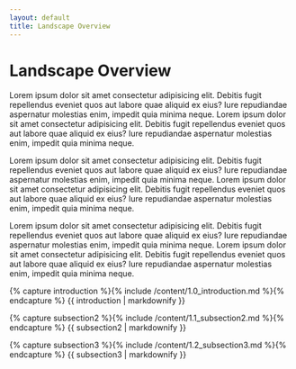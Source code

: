 ```yaml
---
layout: default
title: Landscape Overview
---
```


# Landscape Overview

Lorem ipsum dolor sit amet consectetur adipisicing elit. Debitis fugit repellendus eveniet quos aut labore quae aliquid ex eius? Iure repudiandae aspernatur molestias enim, impedit quia minima neque. Lorem ipsum dolor sit amet consectetur adipisicing elit. Debitis fugit repellendus eveniet quos aut labore quae aliquid ex eius? Iure repudiandae aspernatur molestias enim, impedit quia minima neque.

Lorem ipsum dolor sit amet consectetur adipisicing elit. Debitis fugit repellendus eveniet quos aut labore quae aliquid ex eius? Iure repudiandae aspernatur molestias enim, impedit quia minima neque. Lorem ipsum dolor sit amet consectetur adipisicing elit. Debitis fugit repellendus eveniet quos aut labore quae aliquid ex eius? Iure repudiandae aspernatur molestias enim, impedit quia minima neque.

Lorem ipsum dolor sit amet consectetur adipisicing elit. Debitis fugit repellendus eveniet quos aut labore quae aliquid ex eius? Iure repudiandae aspernatur molestias enim, impedit quia minima neque. Lorem ipsum dolor sit amet consectetur adipisicing elit. Debitis fugit repellendus eveniet quos aut labore quae aliquid ex eius? Iure repudiandae aspernatur molestias enim, impedit quia minima neque.

<section id="introduction">

{% capture introduction %}{% include /content/1.0_introduction.md %}{% endcapture %}
  {{ introduction | markdownify }}

</section>

<section id="subsection2">

{% capture subsection2 %}{% include /content/1.1_subsection2.md %}{% endcapture %}
  {{ subsection2 | markdownify }}

</section>

<section id="subsection3">

{% capture subsection3 %}{% include /content/1.2_subsection3.md %}{% endcapture %}
  {{ subsection3 | markdownify }}

</section>
